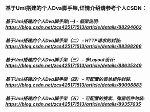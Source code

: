 ### 基于Umi搭建的个人Dva脚手架,详情介绍请参考个人CSDN：

##### 基于Umi搭建的个人Dva脚手架(一) - 框架说明: https://blog.csdn.net/zcs425171513/article/details/88294662
    
##### 基于Umi搭建的个人Dva脚手架（二） - HTTP请求的封装:  https://blog.csdn.net/zcs425171513/article/details/88398266
    
##### 基于Umi搭建的个人Dva脚手架（三） - 多Layout设计:  https://blog.csdn.net/zcs425171513/article/details/88635349
    
##### 基于Umi搭建的个人Dva脚手架（四） - 可配置的表单组件封装:  https://blog.csdn.net/zcs425171513/article/details/89098883

##### 基于Umi搭建的个人Dva脚手架（五） - 可配置的搜索、弹窗组件封装: https://blog.csdn.net/zcs425171513/article/details/89357635

